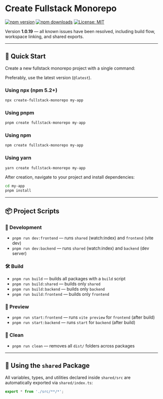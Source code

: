# Create Fullstack Monorepo

[![npm version](https://img.shields.io/npm/v/create-fullstack-monorepo.svg)](https://www.npmjs.com/package/create-fullstack-monorepo)
[![npm downloads](https://img.shields.io/npm/dm/create-fullstack-monorepo.svg)](https://www.npmjs.com/package/create-fullstack-monorepo)
[![License: MIT](https://img.shields.io/badge/License-MIT-yellow.svg)](https://opensource.org/licenses/MIT)

Version **1.0.19** — all known issues have been resolved, including build flow, workspace linking, and shared exports.

---

## 🚀 Quick Start

Create a new fullstack monorepo project with a single command:

Preferably, use the latest version (`@latest`).

### Using npx (npm 5.2+)
```bash
npx create-fullstack-monorepo my-app
```

### Using pnpm
```bash
pnpm create fullstack-monorepo my-app
```

### Using npm
```bash
npm create fullstack-monorepo my-app
```

### Using yarn
```bash
yarn create fullstack-monorepo my-app
```

After creation, navigate to your project and install dependencies:
```bash
cd my-app
pnpm install
```

---

## 📦 Project Scripts

### 🚀 Development

- `pnpm run dev:frontend` — runs `shared` (watch:index) and `frontend` (vite dev)
- `pnpm run dev:backend` — runs `shared` (watch:index) and `backend` (dev server)

### 🛠️ Build

- `pnpm run build` — builds all packages with a `build` script
- `pnpm run build:shared` — builds only `shared`
- `pnpm run build:backend` — builds only `backend`
- `pnpm run build:frontend` — builds only `frontend`

### 👀 Preview

- `pnpm run start:frontend` — runs `vite preview` for `frontend` (after build)
- `pnpm run start:backend` — runs `start` for `backend` (after build)

### 🧹 Clean

- `pnpm run clean` — removes all `dist/` folders across packages

---

## 📂 Using the `shared` Package

All variables, types, and utilities declared inside `shared/src` are automatically exported via `shared/index.ts`:
```ts
export * from './src/**/*';
```